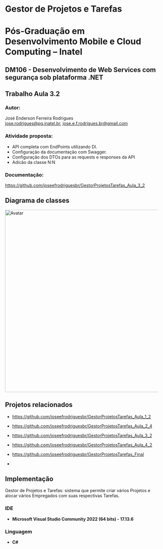 # Gestor de Projetos e Tarefas

# Pós-Graduação em Desenvolvimento Mobile e Cloud Computing – Inatel
## DM106 - Desenvolvimento de Web Services com segurança sob plataforma .NET

## Trabalho Aula 3.2

### Autor: 
José Enderson Ferreira Rodrigues   
jose.rodrigues@pg.inatel.br, jose.e.f.rodrigues.br@gmail.com

### Atividade proposta: 

* API completa com EndPoints utilizando DI.
* Configuração da documentação com Swagger.
* Configuração dos DTOs para as requests e responses da API
* Adicão da classe N:N

### Documentação: 
https://github.com/joseefrodriguesbr/GestorProjetosTarefas_Aula_3_2

## Diagrama de classes

<img style="margin-right: 30px" src="https://github.com/joseefrodriguesbr/GestorProjetosTarefas_Aula_3_2/blob/master/Class%20Diagram.jpg" width="600px;" alt="Avatar"/><br>

## Projetos relacionados
* https://github.com/joseefrodriguesbr/GestorProjetosTarefas_Aula_1_2

* https://github.com/joseefrodriguesbr/GestorProjetosTarefas_Aula_2_4

* https://github.com/joseefrodriguesbr/GestorProjetosTarefas_Aula_3_2

* https://github.com/joseefrodriguesbr/GestorProjetosTarefas_Aula_4_2

* https://github.com/joseefrodriguesbr/GestorProjetosTarefas_Final
* 
## Implementação
Gestor de Projetos e Tarefas: sistema que permite criar vários Projetos e alocar vários Empregados com suas respectivas Tarefas. 

### IDE
- **Microsoft Visual Studio Community 2022 (64 bits) - 17.13.6**
### Linguagem
- **C#**




